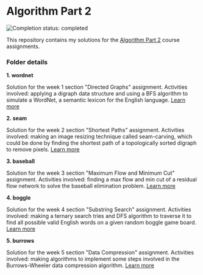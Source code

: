 # Algorithm Part 2

![Completion status: completed](https://img.shields.io/badge/COMPLETION%20STATUS-COMPLETED-success?style=for-the-badge)

This repository contains my solutions for the [Algorithm Part 2](https://www.coursera.org/learn/algorithms-part2) course assignments.


### Folder details

**1. wordnet** 

Solution for the week 1 section "Directed Graphs" assignment. Activities involved: applying a digraph data structure and using a BFS algorithm to simulate a WordNet, a semantic lexicon for the English language. [Learn more](https://coursera.cs.princeton.edu/algs4/assignments/wordnet/specification.php)


**2. seam** 

Solution for the week 2 section "Shortest Paths" assignment. Activities involved: making an image resizing technique called seam-carving, which could be done by finding the shortest path of a topologically sorted digraph to remove pixels. [Learn more](https://coursera.cs.princeton.edu/algs4/assignments/seam/specification.php)


**3. baseball** 

Solution for the week 3 section  "Maximum Flow and Minimum Cut" assignment. Activities involved: finding a max flow and min cut of a residual flow network to solve the baseball elimination problem. [Learn more](https://coursera.cs.princeton.edu/algs4/assignments/baseball/specification.php)


**4. boggle** 

Solution for the week 4 section "Substring Search" assignment. Activities involved: making a ternary search tries and DFS algorithm to traverse it to find all possible valid English words on a given random boggle game board. [Learn more](https://coursera.cs.princeton.edu/algs4/assignments/boggle/specification.php)


**5. burrows** 

Solution for the week 5 section  "Data Compression" assignment. Activities involved: making algorithms to implement some steps involved in the Burrows-Wheeler data compression algorithm. [Learn more](https://coursera.cs.princeton.edu/algs4/assignments/burrows/specification.php)